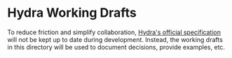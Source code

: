 # Hydra Working Drafts

To reduce friction and simplify collaboration, [Hydra's official specification][spec]
will not be kept up to date during development. Instead, the working drafts
in this directory will be used to document decisions, provide examples, etc.


[spec]: http://www.hydra-cg.com/spec/latest/core/
